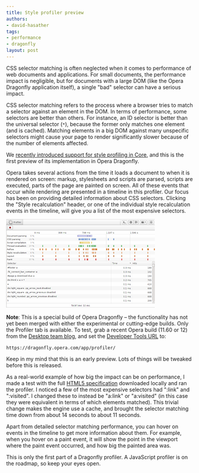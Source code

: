 ```yaml
---
title: Style profiler preview
authors:
- david-hasather
tags:
- performance
- dragonfly
layout: post
---
```

<p>CSS selector matching is often neglected when it comes to performance of web documents and applications. For small documents, the performance impact is negligible, but for documents with a large DOM (like the Opera Dragonfly application itself), a single &quot;bad&quot; selector can have a serious impact.

<p>CSS selector matching refers to the process where a browser tries to match a selector against an element in the DOM. In terms of performance, some selectors are better than others. For instance, an ID selector is better than the universal selector (<code>*</code>), because the former only matches one element (and is cached). Matching elements in a big DOM against many unspecific selectors might cause your page to render significantly slower because of the number of elements affected.

<p>We <a href="http://my.opera.com/desktopteam/blog/2011/11/08/small-update-in-11-60" target="_blank">recently introduced support for style profiling in Core</a>, and this is the first preview of its implementation in Opera Dragonfly.

<p>Opera takes several actions from the time it loads a document to when it is rendered on screen: markup, stylesheets and scripts are parsed, scripts are executed, parts of the page are painted on screen. All of these events that occur while rendering are presented in a timeline in this profiler. Our focus has been on providing detailed information about CSS selectors. Clicking the &quot;Style recalculation&quot; header, or one of the individual style recalculation events in the timeline, will give you a list of the most expensive selectors.

<p><a href="/blog/style-profiler-preview/profiler.png" target="_blank"><span class='imgcenter'><img alt='' src='/blog/style-profiler-preview/profiler-small.png' /></span></a>

<div class="info">
<p><strong>Note</strong>: This is a special build of Opera Dragonfly – the functionality has not yet been merged with either the experimental or cutting-edge builds. Only the Profiler tab is available. To test, grab a recent Opera build (11.60 or 12) from the <a href="http://my.opera.com/desktopteam/blog/" target="_blank">Desktop team blog</a>, and set the <a href="opera:config#DeveloperTools">Developer Tools URL</a> to:</p>
<pre><code><a>https://dragonfly.opera.com/app/profiler/</a></code></pre>
<p>Keep in my mind that this is an early preview. Lots of things will be tweaked before this is released.</p></div>

<p>As a real-world example of how big the impact can be on performance, I made a test with the full <a href="http://www.whatwg.org/specs/web-apps/current-work/" target="_blank">HTML5 specification</a> downloaded locally and ran the profiler. I noticed a few of the most expensive selectors had &quot;:link&quot; and &quot;:visited&quot;. I changed these to instead be &quot;a:link&quot; or &quot;a:visited&quot; (in this case they were equivalent in terms of which elements matched). This trivial change makes the engine use a cache, and brought the selector matching time down from about 14 seconds to about 11 seconds.

<p>Apart from detailed selector matching performance, you can hover on events in the timeline to get more information about them. For example, when you hover on a paint event, it will show the point in the viewport where the paint event occurred, and how big the painted area was.

<p>This is only the first part of a Dragonfly profiler. A JavaScript profiler is on the roadmap, so keep your eyes open.</p>